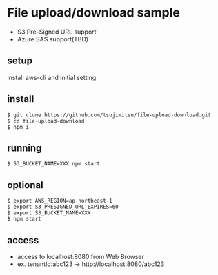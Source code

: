 # File upload/download sample

- S3 Pre-Signed URL support
- Azure SAS support(TBD)

## setup

install aws-cli and initial setting

## install

```
$ git clone https://github.com/tsujimitsu/file-upload-download.git
$ cd file-upload-download
$ npm i
```

## running

```
$ S3_BUCKET_NAME=XXX npm start
```

## optional

```
$ export AWS_REGION=ap-northeast-1
$ export S3_PRESIGNED_URL_EXPIRES=60
$ export S3_BUCKET_NAME=XXX
$ npm start
```

## access

- access to localhost:8080 from Web Browser
- ex. tenantId:abc123 -> http://localhost:8080/abc123
